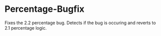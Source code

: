# Percentage-Bugfix

Fixes the 2.2 percentage bug. Detects if the bug is occuring and reverts to 2.1 percentage logic.
